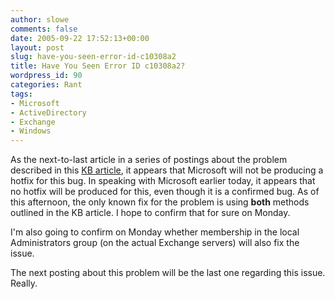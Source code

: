 ```yaml
---
author: slowe
comments: false
date: 2005-09-22 17:52:13+00:00
layout: post
slug: have-you-seen-error-id-c10308a2
title: Have You Seen Error ID c10308a2?
wordpress_id: 90
categories: Rant
tags:
- Microsoft
- ActiveDirectory
- Exchange
- Windows
---
```


As the next-to-last article in a series of postings about the problem described in this [KB article](http://support.microsoft.com/default.aspx?scid=kb;en-us;905809), it appears that Microsoft will not be producing a hotfix for this bug. In speaking with Microsoft earlier today, it appears that no hotfix will be produced for this, even though it is a confirmed bug. As of this afternoon, the only known fix for the problem is using **both** methods outlined in the KB article. I hope to confirm that for sure on Monday.

I'm also going to confirm on Monday whether membership in the local Administrators group (on the actual Exchange servers) will also fix the issue.

The next posting about this problem will be the last one regarding this issue. Really.

